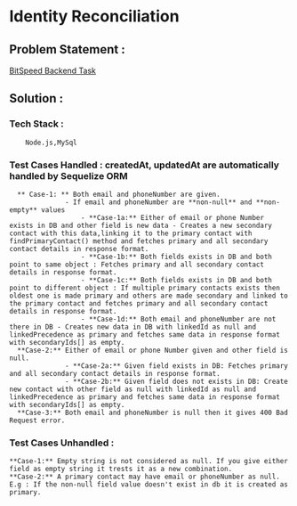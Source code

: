 # Identity Reconciliation
## Problem Statement : 
  [BitSpeed Backend Task](https://drive.google.com/file/d/1m57CORq21t0T4EObYu2NqSWBVIP4uwxO/view)

## Solution : 
  ### Tech Stack : 
        Node.js,MySql
  ### Test Cases Handled : createdAt, updatedAt are automatically handled by Sequelize ORM
      ** Case-1: ** Both email and phoneNumber are given.
                  - If email and phoneNumber are **non-null** and **non-empty** values 
                      - **Case-1a:** Either of email or phone Number exists in DB and other field is new data - Creates a new secondary contact with this data,linking it to the primary contact with findPrimaryContact() method and fetches primary and all secondary contact details in response format.
                      - **Case-1b:** Both fields exists in DB and both point to same object : Fetches primary and all secondary contact details in response format.
                      - **Case-1c:** Both fields exists in DB and both point to different object : If multiple primary contacts exists then oldest one is made primary and others are made secondary and linked to the primary contact and fetches primary and all secondary contact details in response format.
                      - **Case-1d:** Both email and phoneNumber are not there in DB - Creates new data in DB with linkedId as null and linkedPrecedence as primary and fetches same data in response format with secondaryIds[] as empty.
      **Case-2:** Either of email or phone Number given and other field is null.
                  - **Case-2a:** Given field exists in DB: Fetches primary and all secondary contact details in response format.
                  - **Case-2b:** Given field does not exists in DB: Create new contact with other field as null with linkedId as null and linkedPrecedence as primary and fetches same data in response format with secondaryIds[] as empty.
      **Case-3:** Both email and phoneNumber is null then it gives 400 Bad Request error.
  ### Test Cases Unhandled : 
    **Case-1:** Empty string is not considered as null. If you give either field as empty string it trests it as a new combination.
    **Case-2:** A primary contact may have email or phoneNumber as null. E.g : If the non-null field value doesn't exist in db it is created as primary.
                  
